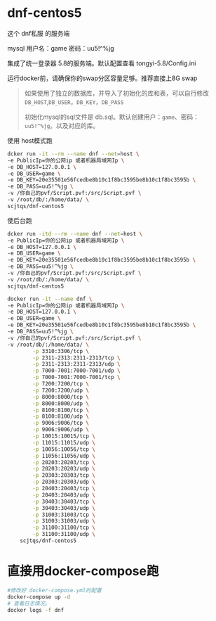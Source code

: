 # dnf-centos5
这个 dnf私服 的服务端 

mysql 用户名：game 密码：uu5!^%jg

集成了统一登录器 5.8的服务端。默认配置查看 tongyi-5.8/Config.ini

运行docker前，请确保你的swap分区容量足够。推荐直接上8G swap

> 如果使用了独立的数据库，并导入了初始化的库和表，可以自行修改 `DB_HOST`,`DB_USER`，`DB_KEY`，`DB_PASS`
>
> 初始化mysql的sql文件是 db.sql。默认创建用户：`game`、密码：`uu5!^%jg`。以及对应的库。 
> 


使用 host模式跑
```bash
dcker run -it --rm --name dnf --net=host \
-e PublicIp=你的公网ip 或者机器局域网Ip \
-e DB_HOST=127.0.0.1 \
-e DB_USER=game \
-e DB_KEY=20e35501e56fcedbe8b10c1f8bc3595be8b10c1f8bc3595b \
-e DB_PASS=uu5!^%jg \
-v /你自己的pvf/Script.pvf:/src/Script.pvf \
-v /root/db/:/home/data/ \
scjtqs/dnf-centos5
```
使后台跑
```bash
dcker run -itd --rm --name dnf --net=host \
-e PublicIp=你的公网ip 或者机器局域网Ip \
-e DB_HOST=127.0.0.1 \
-e DB_USER=game \
-e DB_KEY=20e35501e56fcedbe8b10c1f8bc3595be8b10c1f8bc3595b \
-e DB_PASS=uu5!^%jg \
-v /你自己的pvf/Script.pvf:/src/Script.pvf \
-v /root/db/:/home/data/ \
scjtqs/dnf-centos5
```

```bash
docker run -it --name dnf \
-e PublicIp=你的公网ip 或者机器局域网Ip \
-e DB_HOST=127.0.0.1 \
-e DB_USER=game \
-e DB_KEY=20e35501e56fcedbe8b10c1f8bc3595be8b10c1f8bc3595b \
-e DB_PASS=uu5!^%jg \
-v /你自己的pvf/Script.pvf:/src/Script.pvf \
-v /root/db/:/home/data/ \
        -p 3310:3306/tcp \
        -p 2311-2313:2311-2313/tcp \
        -p 2311-2313:2311-2313/udp \
        -p 7000-7001:7000-7001/udp \
        -p 7000-7001:7000-7001/tcp \
        -p 7200:7200/tcp \
        -p 7200:7200/udp \
        -p 8000:8000/tcp \
        -p 8000:8000/udp \
        -p 8100:8100/tcp \
        -p 8100:8100/udp \
        -p 9006:9006/tcp \
        -p 9006:9006/udp \
        -p 10015:10015/tcp \
        -p 11015:11015/udp \
        -p 10056:10056/tcp \
        -p 11056:11056/udp \
        -p 20203:20203/tcp \
        -p 20203:20203/udp \
        -p 20303:20303/tcp \
        -p 20303:20303/udp \
        -p 20403:20403/tcp \
        -p 20403:20403/udp \
        -p 30403:30403/tcp \
        -p 30403:30403/udp \
        -p 31003:31003/tcp \
        -p 31003:31003/udp \
        -p 31100:31100/tcp \
        -p 31100:31100/udp \
    scjtqs/dnf-centos5
```

# 直接用docker-compose跑
```bash
#修改好 docker-compose.yml的配置
docker-compose up -d
# 查看日志情况。
docker logs -f dnf 
```